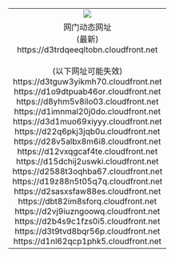 ﻿<table>
  <tr></tr>
  <tr><td colspan=2 align=center><img src="https://d3trdqeeqltobn.cloudfront.net/Up/oGate.jpg" /></td></tr>
  <tr><td colspan=2 align=center>网门动态网址<br/>(最新)
<br>https://d3trdqeeqltobn.cloudfront.net
<br/><br/>(以下网址可能失效)
<br>https://d3tguw3yikmh70.cloudfront.net
<br>https://d1o9dtpuab46or.cloudfront.net
<br>https://d8yhm5v8ilo03.cloudfront.net
<br>https://d1imnmal20j0do.cloudfront.net
<br>https://d3d1muo69xiyyy.cloudfront.net
<br>https://d22q6pkj3jqb0u.cloudfront.net
<br>https://d28v5albx8m6i8.cloudfront.net
<br>https://d12vxqgcaf4te.cloudfront.net
<br>https://d15dchij2uswki.cloudfront.net
<br>https://d2588t3oqhba67.cloudfront.net
<br>https://d19z88n5t05q7q.cloudfront.net
<br>https://d2sasxsfaw88es.cloudfront.net
<br>https://dbt82im8sforq.cloudfront.net
<br>https://d2vj9iuzngoowq.cloudfront.net
<br>https://d2b4s9c1fzs0i5.cloudfront.net
<br>https://d3t9tvd8bqr56p.cloudfront.net
<br>https://d1nl62qcp1phk5.cloudfront.net
    </td>
  </tr>
</table>
